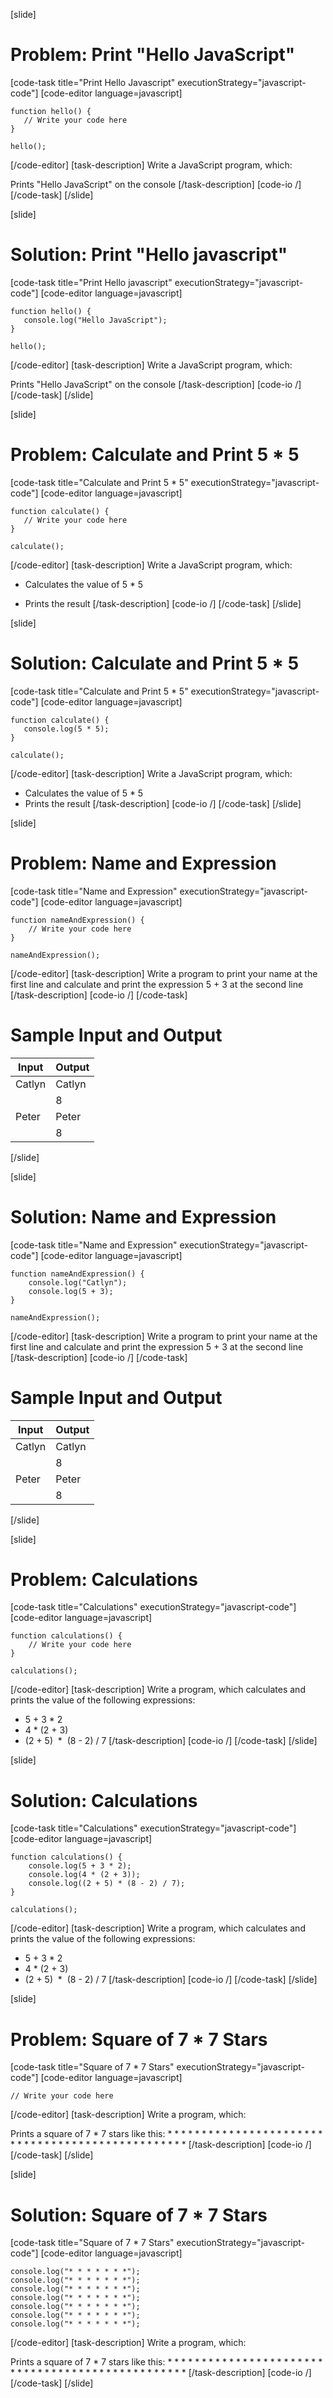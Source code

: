 [slide]
# Problem: Print "Hello JavaScript"
[code-task title="Print Hello Javascript" executionStrategy="javascript-code"]
[code-editor language=javascript]
```
function hello() {
   // Write your code here
}

hello();
```
[/code-editor]
[task-description]
Write a JavaScript program, which:

Prints "Hello JavaScript" on the console
[/task-description]
[code-io /]
[/code-task]
[/slide]

[slide]
# Solution: Print "Hello javascript"
[code-task title="Print Hello javascript" executionStrategy="javascript-code"]
[code-editor language=javascript]
```
function hello() {
   console.log("Hello JavaScript");
}

hello();
```
[/code-editor]
[task-description]
Write a JavaScript program, which:

Prints "Hello JavaScript" on the console
[/task-description]
[code-io /]
[/code-task]
[/slide]

[slide]
# Problem: Calculate and Print 5 * 5
[code-task title="Calculate and Print 5 * 5" executionStrategy="javascript-code"]
[code-editor language=javascript]
```
function calculate() {
   // Write your code here
}

calculate();
```
[/code-editor]
[task-description]
Write a JavaScript program, which:

* Calculates the value of 5 * 5

* Prints the result
[/task-description]
[code-io /]
[/code-task]
[/slide]

[slide]
# Solution: Calculate and Print 5 * 5
[code-task title="Calculate and Print 5 * 5" executionStrategy="javascript-code"]
[code-editor language=javascript]
```
function calculate() {
   console.log(5 * 5);
}

calculate();
```
[/code-editor]
[task-description]
Write a JavaScript program, which:

* Calculates the value of 5 * 5
* Prints the result
[/task-description]
[code-io /]
[/code-task]
[/slide]

[slide]
# Problem: Name and Expression
[code-task title="Name and Expression" executionStrategy="javascript-code"]
[code-editor language=javascript]
```
function nameAndExpression() {
    // Write your code here
}

nameAndExpression();
```
[/code-editor]
[task-description]
Write a program to print your name at the first line and calculate and print the expression 5 + 3 at the second line
[/task-description]
[code-io /]
[/code-task]
# Sample Input and Output
|Input|Output|
|-----|------|
|Catlyn|Catlyn|
||8|
|Peter|Peter|
||8|
[/slide]

[slide]
# Solution: Name and Expression
[code-task title="Name and Expression" executionStrategy="javascript-code"]
[code-editor language=javascript]
```
function nameAndExpression() {
    console.log("Catlyn");
    console.log(5 + 3);
}

nameAndExpression();
```
[/code-editor]
[task-description]
Write a program to print your name at the first line and calculate and print the expression 5 + 3 at the second line
[/task-description]
[code-io /]
[/code-task]
# Sample Input and Output
|Input|Output|
|-----|------|
|Catlyn|Catlyn|
||8|
|Peter|Peter|
||8|
[/slide]

[slide]
# Problem: Calculations
[code-task title="Calculations" executionStrategy="javascript-code"]
[code-editor language=javascript]
```
function calculations() {
    // Write your code here
}

calculations();
```
[/code-editor]
[task-description]
Write a program, which calculates and prints the value of the following expressions:

* 5 + 3 \* 2
* 4 \* (2 + 3)
* (2 + 5)  \*  (8 - 2) \/ 7
[/task-description]
[code-io /]
[/code-task]
[/slide]

[slide]
# Solution: Calculations
[code-task title="Calculations" executionStrategy="javascript-code"]
[code-editor language=javascript]
```
function calculations() {
    console.log(5 + 3 * 2);
    console.log(4 * (2 + 3));
    console.log((2 + 5) * (8 - 2) / 7);
}

calculations();
```
[/code-editor]
[task-description]
Write a program, which calculates and prints the value of the following expressions:

* 5 + 3 \* 2
* 4 \* (2 + 3)
* (2 + 5)  \*  (8 - 2) \/ 7
[/task-description]
[code-io /]
[/code-task]
[/slide]

[slide]
# Problem: Square of 7 * 7 Stars
[code-task title="Square of 7 * 7 Stars" executionStrategy="javascript-code"]
[code-editor language=javascript]
```
// Write your code here
```
[/code-editor]
[task-description]
Write a program, which:

Prints a square of 7 * 7 stars like this:
\* \* \* \* \* \* \*
\* \* \* \* \* \* \*
\* \* \* \* \* \* \*
\* \* \* \* \* \* \*
\* \* \* \* \* \* \*
\* \* \* \* \* \* \*
\* \* \* \* \* \* \*
[/task-description]
[code-io /]
[/code-task]
[/slide]

[slide]
# Solution: Square of 7 * 7 Stars
[code-task title="Square of 7 * 7 Stars" executionStrategy="javascript-code"]
[code-editor language=javascript]
```
console.log("* * * * * * *");
console.log("* * * * * * *");
console.log("* * * * * * *");
console.log("* * * * * * *");
console.log("* * * * * * *");
console.log("* * * * * * *");
console.log("* * * * * * *");
```
[/code-editor]
[task-description]
Write a program, which:

Prints a square of 7 * 7 stars like this:
\* \* \* \* \* \* \*
\* \* \* \* \* \* \*
\* \* \* \* \* \* \*
\* \* \* \* \* \* \*
\* \* \* \* \* \* \*
\* \* \* \* \* \* \*
\* \* \* \* \* \* \*
[/task-description]
[code-io /]
[/code-task]
[/slide]
